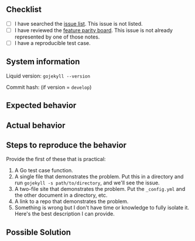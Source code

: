 ## Checklist

- [ ] I have searched the [issue list](https://github.com/osteele/gojekyll/issues). This issue is not listed.
- [ ] I have reviewed the [feature parity board](https://github.com/osteele/gojekyll/projects/1). This issue is not already represented by one of those notes.
- [ ] I have a reproducible test case.

## System information

Liquid version: `gojekyll --version`

Commit hash: (if version = `develop`)

## Expected behavior


## Actual behavior


## Steps to reproduce the behavior

Provide the first of these that is practical:

1. A Go test case function.
2. A single file that demonstrates the problem. Put this in a directory and run `gojekyll -s path/to/directory`, and we'll see the issue.
3. A two-file site that demonstrates the problem. Put the `_config.yml` and the other document in a directory, etc.
4. A link to a repo that demonstrates the problem.
5. Something is wrong but I don't have time or knowledge to fully isolate it. Here's the best description I can provide.


## Possible Solution
